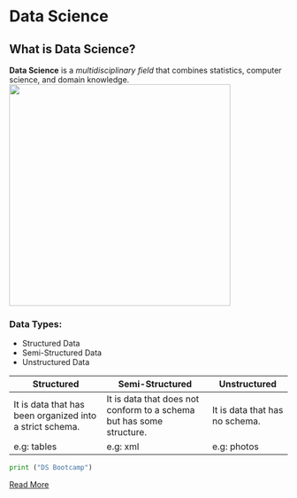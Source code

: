 # Data Science

## What is Data Science?

**Data Science** is a *multidisciplinary field* that combines statistics, computer science, and domain knowledge.
<img src="https://github.com/Nier1419/Markdown-Lab1/blob/main/DS.png?raw=true" width="400" height="400">
### Data Types:
- Structured Data
- Semi-Structured Data
- Unstructured Data

 
| Structured | Semi-Structured | Unstructured |
| --- | --- | --- | 
| It is data that has been organized into a strict schema.  | It is data that does not conform to a schema but has some structure. | It is data that has no schema. |
| e.g: tables | e.g: xml | e.g: photos |

```python
print ("DS Bootcamp")
```

[Read More](https://en.wikipedia.org/wiki/Data_science%E2%80%9D)
